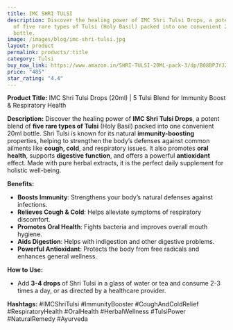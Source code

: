 ```yaml
---
title: IMC SHRI TULSI
description: Discover the healing power of IMC Shri Tulsi Drops, a potent blend
  of five rare types of Tulsi (Holy Basil) packed into one convenient 20ml
  bottle.
image: /images/blog/imc-shri-tulsi.jpg
layout: product
permalink: products/:title
category: Tulsi
buy_now_link: https://www.amazon.in/SHRI-TULSI-20ML-pack-3/dp/B08BPJYJ2K/ref=sr_1_8_mod_primary_new?crid=1WSOVR85O2K5K&tag=m0150-21
price: "485"
star_rating: "4.4"
---
```

**Product Title:** IMC Shri Tulsi Drops (20ml) | 5 Tulsi Blend for Immunity Boost & Respiratory Health

**Description:**
Discover the healing power of **IMC Shri Tulsi Drops**, a potent blend of **five rare types of Tulsi** (Holy Basil) packed into one convenient 20ml bottle. Shri Tulsi is known for its natural **immunity-boosting** properties, helping to strengthen the body’s defenses against common ailments like **cough, cold**, and respiratory issues. It also promotes **oral health**, supports **digestive function**, and offers a powerful **antioxidant** effect. Made with pure herbal extracts, it is the perfect daily supplement for holistic well-being.

**Benefits:**
- **Boosts Immunity**: Strengthens your body’s natural defenses against infections.
- **Relieves Cough & Cold**: Helps alleviate symptoms of respiratory discomfort.
- **Promotes Oral Health**: Fights bacteria and improves overall mouth hygiene.
- **Aids Digestion**: Helps with indigestion and other digestive problems.
- **Powerful Antioxidant**: Protects the body from free radicals and enhances general wellness.

**How to Use:**
- Add **3-4 drops** of Shri Tulsi in a glass of water or tea and consume 2-3 times a day, or as directed by a healthcare provider.

**Hashtags:**
#IMCShriTulsi #ImmunityBooster #CoughAndColdRelief #RespiratoryHealth #OralHealth #HerbalWellness #TulsiPower #NaturalRemedy #Ayurveda
